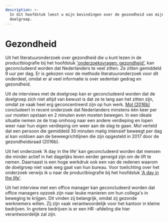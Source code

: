 ```yaml
---
description: >-
  In dit hoofdstuk leest u mijn bevindingen over de gezondheid van mijn
  doelgroep.
---
```


# Gezondheid

Uit het literatuuronderzoek over gezondheid die u kunt lezen in de productbiografie bij het hoofdstuk ['onderzoeksvragen: gezondheid'](https://s-sontoidjojo.gitbook.io/productbiografie/understand-and-empathize/literatuur-onderzoek/gezondheid-onderzoek/onderzoeksvragen-gezondheid), kan geconcludeerd worden dat Nederlanders te veel zitten. Ze zitten gemiddeld 9 uur per dag. Er is gekozen voor de methode literatuuronderzoek voor dit onderdeel, omdat er al veel informatie is over sedentair gedrag en gezondheid. 

Uit de interviews met de doelgroep kan er geconcludeerd worden dat de doelgroep zich niet altijd van bewust is dat ze te lang aan het zitten zijn, omdat ze vaak heel erg geconcentreerd zijn op hun werk. [Mol \(2016b\)](https://s-sontoidjojo.gitbook.io/productbiografie/understand-and-empathize/literatuur-onderzoek/gezondheid-onderzoek/traplopen-bewegen-en-krachtoefening-in-een) concludeert in recent onderzoek dat Nederlanders minstens één keer per uur moeten opstaan en 2 minuten even moeten bewegen. In een ideale situatie nemen ze de trap omhoog naar een andere verdieping en lopen weer naar hun eigen verdieping om weer aan de slag te gaan. Mol verteld dat een persoon die gemiddeld 30 minuten matig intensief beweegt per dag al kan voldoen aan de beweegrichtlijnen die zijn opgesteld in 2017 door de gezondheidsraad \(2016b\).

Uit het onderzoek 'A day in the life' kan geconcludeerd worden dat mensen die minder actief in het dagelijks leven eerder geneigd zijn om de lift te nemen. Daarnaast is een hoge werkdruk ook een van de redenen waarom de doelgroep niet vaak weg gaat van hun bureau. Voor toelichting over het onderzoek verwijs ik u naar de productbiografie bij het hoofdstuk ['A day in the life'](https://s-sontoidjojo.gitbook.io/productbiografie/understand-and-empathize/gedrag-onderzoek/a-day-in-the-life).

Uit het interview met een office manager kan geconcludeerd worden dat office managers opzoek zijn naar leuke manieren om hun collega's in beweging te krijgen. Dit vinden zij belangrijk, omdat zij gezonde werknemers willen. Zij zijn vaak verantwoordelijk voor het kantoor in kleine bedrijven. In grotere bedrijven is er een HR -afdeling die hier verantwoordelijk zal zijn.

